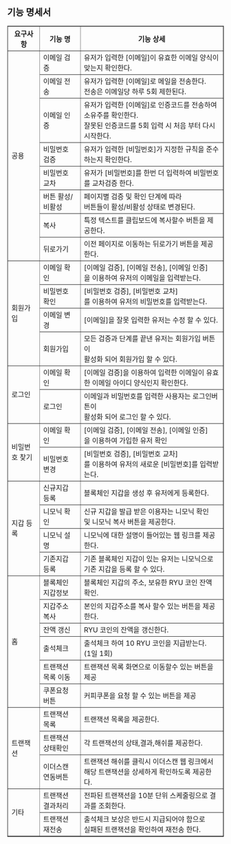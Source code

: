 ## 기능 명세서

<table border="1">
	<th>요구사항</th>
	<th>기능 명</th>
	<th>기능 상세</th>
    <tr>
	    <td rowspan="8">공용</td>
        <td>이메일 검증</td>
        <td>
            유저가 입력한 [이메일]이 유효한 이메일 양식이 맞는지 확인한다.
        </td>
    </tr>
    <tr>
        <td>이메일 전송</td>
        <td>
            유저가 입력한 [이메일]로 메일을 전송한다.<br>
            전송은 이메일당 하루 5회 제한된다.
        </td>
    </tr>
    <tr>
        <td>이메일 인증</td>
        <td>
            유저가 입력한 [이메일]로 인증코드를 전송하여 소유주를 확인한다.<br>
            잘못된 인증코드를 5회 입력 시 처음 부터 다시 시작한다.
        </td>
    </tr>
    <tr>
        <td>비밀번호 검증</td>
        <td>
            유저가 입력한 [비밀번호]가 지정한 규칙을 준수하는지 확인한다.
        </td>
    </tr>
    <tr>
        <td>비밀번호 교차</td>
        <td>
            유저가 [비밀번호]를 한번 더 입력하여 비밀번호를 교차검증 한다.
        </td>
    </tr>
    <tr>
        <td>버튼 활성/비활성</td>
        <td>
            페이지별 검증 및 확인 단계에 따라 <br>버튼들이 활성/비활성 상태로 변경된다.
        </td>
    </tr>
    <tr>
        <td>복사</td>
        <td>
            특정 텍스트를 클립보드에 복사할수 버튼을 제공한다.
        </td>
    </tr>
    <tr>
        <td>뒤로가기</td>
        <td>
            이전 페이지로 이동하는 뒤로가기 버튼을 제공한다.
        </td>
    </tr>
    <tr>
        <td rowspan="4">회원가입</td>
        <td>이메일 확인</td>
        <td>
        [이메일 검증], [이메일 전송], [이메일 인증]<br>을 이용하여 유저의 이메일을 입력받는다.
        </td>
    </tr>
    <tr>
        <td>비밀번호 확인</td>
        <td>
        [비밀번호 검증], [비밀번호 교차]<br>를 이용하여 유저의 비밀번호를 입력받는다.
        </td>
    </tr>
    <tr>
        <td>이메일 변경</td>
        <td>
            [이메일]을 잘못 입력한 유저는 수정 할 수 있다.
        </td>
    </tr>
    <tr>
        <td>회원가입</td>
        <td>
            모든 검증과 단계를 끝낸 유저는 회원가입 버튼이<br> 활성화 되어 회원가입 할 수 있다.
        </td>
    </tr>
    <tr>
        <td rowspan="2">로그인</td>
        <td>이메일 확인</td>
        <td>
        [이메일 검증]을 이용하여 입력한 이메일이 유효한 이메일 아이디 양식인지 확인한다.
        </td>
    </tr>
    <tr>
        <td>로그인</td>
        <td>
            이메일과 비밀번호를 입력한 사용자는 로그인버튼이<br> 활성화 되어 로그인 할 수 있다.
        </td>
    </tr>
    <tr>
        <td rowspan="2">비밀번호 찾기</td>
        <td>이메일 확인</td>
        <td>
        [이메일 검증], [이메일 전송], [이메일 인증]<br>을 이용하여 가입한 유저 확인
        </td>
    </tr>
    <tr>
        <td>비밀번호 변경</td>
        <td>
             [비밀번호 검증], [비밀번호 교차]<br>를 이용하여 유저의 새로운 [비밀번호]를 입력받는다.
        </td>
    </tr>
    <tr>
        <td rowspan="4">지갑 등록</td>
        <td>신규지갑 등록</td>
        <td>
            블록체인 지갑을 생성 후 유저에게 등록한다.
        </td>
    </tr>
    <tr>
        <td>니모닉 확인</td>
        <td>
             신규 지갑을 발급 받은 이용자는 니모닉 확인 <br>및 니모닉 복사 버튼을 제공한다.
        </td>
    </tr>
    <tr>
        <td>니모닉 설명</td>
        <td>
             니모닉에 대한 설명이 들어있는 웹 링크를 제공한다.
        </td>
    </tr>
    <tr>
        <td>기존지갑 등록</td>
        <td>
             기존 블록체인 지갑이 있는 유저는 니모닉으로 기존 지갑을 등록 할 수 있다.
        </td>
    </tr>
    <tr>
        <td rowspan="6">홈</td>
        <td>블록체인 지갑정보</td>
        <td>
            블록체인 지갑의 주소, 보유한 RYU 코인 잔액 확인.
        </td>
    </tr>
    <tr>
        <td>지갑주소 복사</td>
        <td>
            본인의 지갑주소를 복사 할수 있는 버튼을 제공한다.
        </td>
    </tr>
    <tr>
        <td>잔액 갱신</td>
        <td>
            RYU 코인의 잔액을 갱신한다.
        </td>
    </tr>
    <tr>
        <td>출석체크</td>
        <td>
             출석체크 하여 10 RYU 코인을 지급받는다.<br>
             (1일 1회)
        </td>
    </tr>
    <tr>
        <td>트랜잭션 목록 이동</td>
        <td>
             트랜잭션 목록 화면으로 이동할수 있는 버튼을 제공
        </td>
    </tr>
    <tr>
        <td>쿠폰요청 버튼</td>
        <td>
             커피쿠폰을 요청 할 수 있는 버튼을 제공
        </td>
    </tr>
    <tr>
        <td rowspan="3">트랜잭션</td>
        <td>트랜잭션 목록</td>
        <td>
            트랜잭션 목록을 제공한다.
        </td>
    </tr>
    <tr>
        <td>트랜잭션 상태확인</td>
        <td>
             각 트랜잭션의 상태,결과,해쉬를 제공한다.
        </td>
    </tr>
    <tr>
        <td>이더스캔 연동버튼</td>
        <td>
             트랜잭션 해쉬를 클릭시 이더스캔 웹 링크에서 <br>
             해당 트랜잭션을 상세하게 확인하도록 제공한다.
        </td>
    </tr>
     <tr>
        <td rowspan="4">기타</td>
        <td>트랜잭션 결과처리</td>
        <td>
            전파된 트랜잭션을 10분 단위 스케줄링으로 결과를 조회한다.
        </td>
    </tr>
    <tr>
        <td>트랜잭션 재전송</td>
        <td>
             출석체크 보상은 반드시 지급되어야 함으로<br>
             실패된 트랜잭션을 확인하여 재전송 한다.
        </td>
    </tr>
</table>
